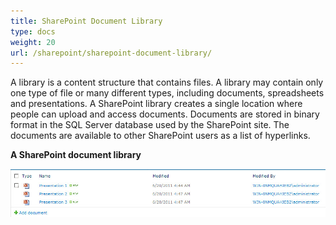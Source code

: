 ```yaml
---
title: SharePoint Document Library
type: docs
weight: 20
url: /sharepoint/sharepoint-document-library/
---
```


A library is a content structure that contains files. A library may contain only one type of file or many different types, including documents, spreadsheets and presentations. A SharePoint library creates a single location where people can upload and access documents. Documents are stored in binary format in the SQL Server database used by the SharePoint site. The documents are available to other SharePoint users as a list of hyperlinks. 

**A SharePoint document library** 

![todo:image_alt_text](sharepoint-document-library_1.png)
